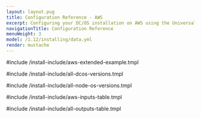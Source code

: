 ```yaml
---
layout: layout.pug
title: Configuration Reference - AWS
excerpt: Configuring your DC/OS installation on AWS using the Universal Installer
navigationTitle: Configuration Reference
menuWeight: 3
model: /1.12/installing/data.yml
render: mustache
---
```

#include /install-include/aws-extended-example.tmpl

#include /install-include/all-dcos-versions.tmpl

#include /install-include/all-node-os-versions.tmpl

#include /install-include/aws-inputs-table.tmpl

#include /install-include/all-outputs-table.tmpl
